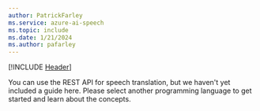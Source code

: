 ```yaml
---
author: PatrickFarley
ms.service: azure-ai-speech
ms.topic: include
ms.date: 1/21/2024
ms.author: pafarley
---
```


[!INCLUDE [Header](../../common/rest.md)]

You can use the REST API for speech translation, but we haven't yet included a guide here. Please select another programming language to get started and learn about the concepts. 
